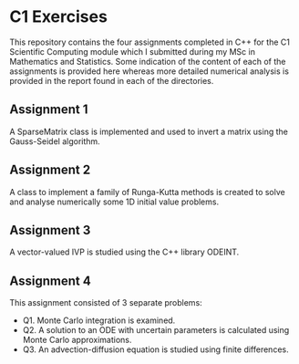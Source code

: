 # C1 Exercises

This repository contains the four assignments completed in C++ for the C1 Scientific Computing module which I submitted during my MSc in Mathematics and Statistics. Some indication of the content of each of the assignments is provided here whereas more detailed numerical analysis is provided in the report found in each of the directories.

## Assignment 1
A SparseMatrix class is implemented and used to invert a matrix using the Gauss-Seidel algorithm.

## Assignment 2
A class to implement a family of Runga-Kutta methods is created to solve and analyse numerically some 1D initial value problems. 

## Assignment 3
A vector-valued IVP is studied using the C++ library ODEINT.

## Assignment 4
This assignment consisted of 3 separate problems:
* Q1. Monte Carlo integration is examined.
* Q2. A solution to an ODE with uncertain parameters is calculated using Monte Carlo approximations.
* Q3. An advection-diffusion equation is studied using finite differences.  

